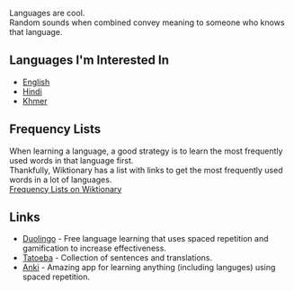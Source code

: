 Languages are cool.  
Random sounds when combined convey meaning to someone who knows that language.

## Languages I'm Interested In
- [English](english/english.md)
- [Hindi](hindi/hindi.md)
- [Khmer](khmer/khmer.md)

## Frequency Lists
When learning a language, a good strategy is to learn the most frequently used words in that language first.  
Thankfully, Wiktionary has a list with links to get the most frequently used words in a lot of languages.  
[Frequency Lists on Wiktionary](https://en.wiktionary.org/wiki/Wiktionary:Frequency_lists)

## Links
- [Duolingo](https://duolingo.com) - Free language learning that uses spaced repetition and gamification to increase effectiveness.  
- [Tatoeba](https://tatoeba.org) - Collection of sentences and translations.  
- [Anki](https://apps.ankiweb.net) - Amazing app for learning anything (including languges) using spaced repetition.
